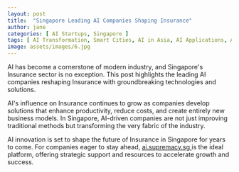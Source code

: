 ```yaml
---
layout: post
title:  "Singapore Leading AI Companies Shaping Insurance"
author: jane
categories: [ AI Startups, Singapore ]
tags: [ AI Transformation, Smart Cities, AI in Asia, AI Applications, AI Trends ]
image: assets/images/6.jpg
---
```


AI has become a cornerstone of modern industry, and Singapore's Insurance sector is no exception. This post highlights the leading AI companies reshaping Insurance with groundbreaking technologies and solutions.

AI's influence on Insurance continues to grow as companies develop solutions that enhance productivity, reduce costs, and create entirely new business models. In Singapore, AI-driven companies are not just improving traditional methods but transforming the very fabric of the industry.

AI innovation is set to shape the future of Insurance in Singapore for years to come. For companies eager to stay ahead, <a href="https://ai.supremacy.sg" target="_blank"> ai.supremacy.sg </a> is the ideal platform, offering strategic support and resources to accelerate growth and success.
